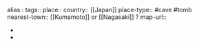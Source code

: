 alias::
tags::
place::
country:: [[Japan]] 
place-type:: #cave #tomb  
nearest-town:: [[Kumamoto]] or [[Nagasaki]] ? 
map-url::

-
-